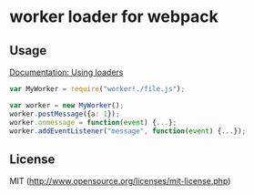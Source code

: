 # worker loader for webpack

## Usage

[Documentation: Using loaders](http://webpack.github.io/docs/using-loaders.html)

``` javascript
var MyWorker = require("worker!./file.js");

var worker = new MyWorker();
worker.postMessage({a: 1});
worker.onmessage = function(event) {...};
worker.addEventListener("message", function(event) {...});
```

## License

MIT (http://www.opensource.org/licenses/mit-license.php)

